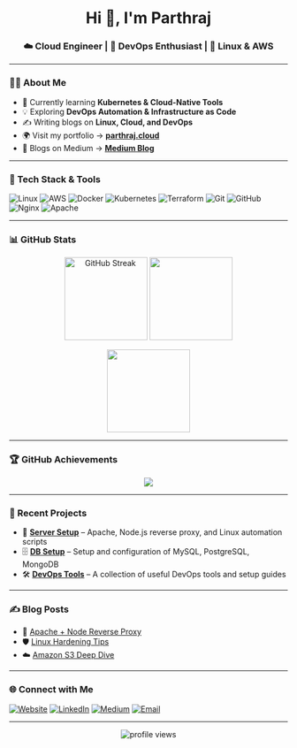 <h1 align="center">Hi 👋, I'm Parthraj</h1>
<h3 align="center">☁️ Cloud Engineer | 🚀 DevOps Enthusiast | 🐧 Linux & AWS </h3>

---

### 🧑‍💻 About Me
- 🌱 Currently learning **Kubernetes & Cloud-Native Tools**
- 💡 Exploring **DevOps Automation & Infrastructure as Code**
- ✍️ Writing blogs on **Linux, Cloud, and DevOps**  
- 🌍 Visit my portfolio → [**parthraj.cloud**](https://parthraj.cloud)
- 📝 Blogs on Medium → [**Medium Blog**](https://parth-raj.medium.com/)

---

### 🔧 Tech Stack & Tools
![Linux](https://img.shields.io/badge/Linux-FCC624?style=flat-square&logo=linux&logoColor=black)
![AWS](https://img.shields.io/badge/AWS-FF9900?style=flat-square&logo=amazon-aws&logoColor=white)
![Docker](https://img.shields.io/badge/Docker-2496ED?style=flat-square&logo=docker&logoColor=white)
![Kubernetes](https://img.shields.io/badge/Kubernetes-326CE5?style=flat-square&logo=kubernetes&logoColor=white)
![Terraform](https://img.shields.io/badge/Terraform-7B42BC?style=flat-square&logo=terraform&logoColor=white)
![Git](https://img.shields.io/badge/Git-F05032?style=flat-square&logo=git&logoColor=white)
![GitHub](https://img.shields.io/badge/GitHub-181717?style=flat-square&logo=github&logoColor=white)
![Nginx](https://img.shields.io/badge/Nginx-009639?style=flat-square&logo=nginx&logoColor=white)
![Apache](https://img.shields.io/badge/Apache-D22128?style=flat-square&logo=apache&logoColor=white)

---

### 📊 GitHub Stats
<p align="center">
  <img src="https://github-readme-streak-stats.herokuapp.com?user=parthraj-g0hil&theme=radical" alt="GitHub Streak" height="150"/>
  <img src="https://github-readme-stats.vercel.app/api?username=parthraj-g0hil&show_icons=true&theme=radical&hide_title=true" height="150"/>
</p>

<p align="center">
  <img src="https://github-readme-stats.vercel.app/api/top-langs/?username=parthraj-g0hil&layout=compact&theme=radical" height="150"/>
</p>

---

### 🏆 GitHub Achievements
<p align="center">
  <img src="https://github-profile-trophy.vercel.app/?username=parthraj-g0hil&theme=radical&no-frame=true&margin-w=15&margin-h=15" />
</p>

---

### 🚀 Recent Projects
- 🔧 **[Server Setup](https://github.com/parthraj-g0hil/server-setup)** – Apache, Node.js reverse proxy, and Linux automation scripts  
- 🗄️ **[DB Setup](https://github.com/parthraj-g0hil/db-setup)** – Setup and configuration of MySQL, PostgreSQL, MongoDB  
- 🛠️ **[DevOps Tools](https://github.com/parthraj-g0hil/devops-tools)** – A collection of useful DevOps tools and setup guides  

---

### ✍️ Blog Posts
- 📖 [Apache + Node Reverse Proxy](https://parth-raj.medium.com/)  
- 🛡️ [Linux Hardening Tips](https://parth-raj.medium.com/)  
- ☁️ [Amazon S3 Deep Dive](https://parth-raj.medium.com/)  

---

### 🌐 Connect with Me
[![Website](https://img.shields.io/badge/🌐%20Website-parthraj.cloud-orange?style=flat-square)](https://parthraj.cloud)
[![LinkedIn](https://img.shields.io/badge/LinkedIn-blue?style=flat-square&logo=linkedin&logoColor=white)](https://www.linkedin.com/in/parthraj-g0hil/)
[![Medium](https://img.shields.io/badge/Medium-000000?style=flat-square&logo=medium&logoColor=white)](https://parth-raj.medium.com/)
[![Email](https://img.shields.io/badge/Email-grey?style=flat-square&logo=gmail&logoColor=white)](mailto:your.email@example.com)

---

<p align="center"> 
  <img src="https://komarev.com/ghpvc/?username=parthraj-g0hil&label=Profile%20Views&color=blue&style=flat-square" alt="profile views" />
</p>
